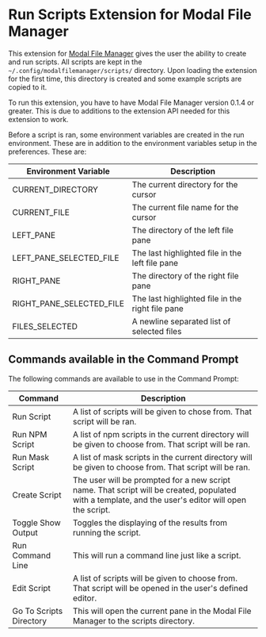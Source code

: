 # Run Scripts Extension for Modal File Manager

This extension for [Modal File Manager](https://github.com/raguay/ModalFileManager) gives the user the ability to create and run scripts. All scripts are kept in the `~/.config/modalfilemanager/scripts/` directory. Upon loading the extension for the first time, this directory is created and some example scripts are copied to it.

To run this extension, you have to have Modal File Manager version 0.1.4 or greater. This is due to additions to the extension API needed for this extension to work.

Before a script is ran, some environment variables are created in the run environment. These are in addition to the environment variables setup in the preferences. These are:

| Environment Variable | Description |
| ---- | -------- |
| CURRENT_DIRECTORY | The current directory for the cursor |
| CURRENT_FILE | The current file name for the cursor |
| LEFT_PANE | The directory of the left file pane |
| LEFT_PANE_SELECTED_FILE | The last highlighted file in the left file pane |
| RIGHT_PANE | The directory of the right file pane |
| RIGHT_PANE_SELECTED_FILE | The last highlighted file in the right file pane |
| FILES_SELECTED | A newline separated list of selected files |

## Commands available in the Command Prompt

The following commands are available to use in the Command Prompt:

| Command | Description |
| --- | ------ |
| Run Script | A list of scripts will be given to chose from. That script will be ran. | 
| Run NPM Script | A list of npm scripts in the current directory will be given to choose from. That script will be ran. |
| Run Mask Script |  A list of mask scripts in the current directory will be given to choose from. That script will be ran. |
| Create Script | The user will be prompted for a new script name. That script will be created, populated with a template, and the user's editor will open the script. |
| Toggle Show Output | Toggles the displaying of the results from running the script. |
| Run Command Line | This will run a command line just like a script. |
| Edit Script | A list of scripts will be given to choose from. That script will be opened in the user's defined editor. |
| Go To Scripts Directory | This will open the current pane in the Modal File Manager to the scripts directory. |



